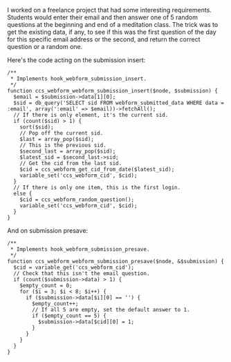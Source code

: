 I worked on a freelance project that had some interesting requirements. Students would enter their email and then answer one of 5 random questions at the beginning and end of a meditation class. The trick was to get the existing data, if any, to see if this was the first question of the day for this specific email address or the second, and return the correct question or a random one.

Here's the code acting on the submission insert:
```
/**
 * Implements hook_webform_submission_insert.
 */
function ccs_webform_webform_submission_insert($node, $submission) {
  $email = $submission->data[1][0];
  $sid = db_query('SELECT sid FROM webform_submitted_data WHERE data = :email', array(':email' => $email))->fetchAll();
  // If there is only element, it's the current sid.
  if (count($sid) > 1) {
    sort($sid);
    // Pop off the current sid.
    $last = array_pop($sid);
    // This is the previous sid.
    $second_last = array_pop($sid);
    $latest_sid = $second_last->sid;
    // Get the cid from the last sid.
    $cid = ccs_webform_get_cid_from_date($latest_sid);
    variable_set('ccs_webform_cid', $cid);
  }
  // If there is only one item, this is the first login.
  else {
    $cid = ccs_webform_random_question();
    variable_set('ccs_webform_cid', $cid);
  }
}
```

And on submission presave:
```
/**
 * Implements hook_webform_submission_presave.
 */
function ccs_webform_webform_submission_presave($node, &$submission) {
  $cid = variable_get('ccs_webform_cid');
  // Check that this isn't the email question.
  if (count($submission->data) > 1) {
    $empty_count = 0;
    for ($i = 3; $i < 8; $i++) {
      if ($submission->data[$i][0] == '') {
        $empty_count++;
        // If all 5 are empty, set the default answer to 1.
        if ($empty_count == 5) {
          $submission->data[$cid][0] = 1;
        }
      }
    }
  }
}
```


